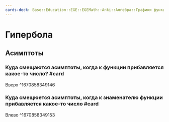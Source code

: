 ```yaml
---
cards-deck: Base::Education::EGE::EGEMath::Anki::Алгебра::Графики функций
---
```


# Гипербола

## Асимптоты

### Куда смещаются асимптоты, когда к функции прибавляется какое-то число? #card 
Вверх
^1670858349146

### Куда смещюется асимптоты, когда к знаменателю функции прибавляется какое-то число #card 
Влево
^1670858349153


